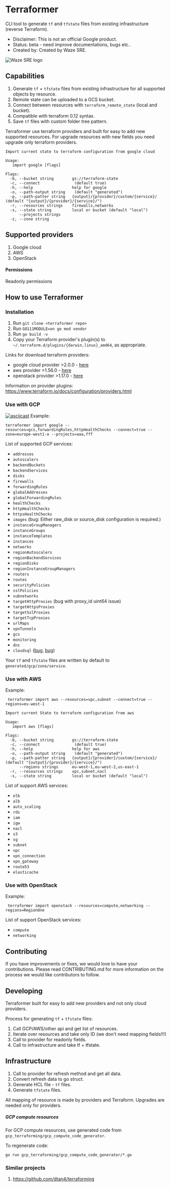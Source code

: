 # Terraformer

CLI tool to generate `tf` and `tfstate` files from existing infrastructure
(reverse Terraform).

*   Disclaimer: This is not an official Google product.
*   Status: beta - need improve documentations, bugs etc..
*   Created by: Created by Waze SRE.

![Waze SRE logo](docs/waze-sre-logo.png)

## Capabilities

1.  Generate `tf` + `tfstate` files from existing infrastructure for all
    supported objects by resource.
2.  Remote state can be uploaded to a GCS bucket.
3.  Connect between resources with `terraform_remote_state` (local and bucket).
4.  Compatible with terraform 0.12 syntax.
5.  Save `tf` files with custom folder tree pattern.

Terraformer use terraform providers and built for easy to add new supported resources. 
For upgrade resources with new fields you need upgrade only terraform providers. 

```
Import current state to terraform configuration from google cloud

Usage:
   import google [flags]

Flags:
  -b, --bucket string        gs://terraform-state
  -c, --connect               (default true)
  -h, --help                 help for google
  -o, --path-output string    (default "generated")
  -p, --path-patter string   {output}/{provider}/custom/{service}/ (default "{output}/{provider}/{service}/")
  -r, --resources strings    firewalls,networks
  -s, --state string         local or bucket (default "local")
      --projects strings
  -z, --zone string
```

## Supported providers

1.  Google cloud
2.  AWS
3.  OpenStack

#### Permissions

Readonly permissions

## How to use Terraformer

### Installation

1.  Run `git clone <terraformer repo>`
2.  Run `GO111MODULE=on go mod vendor`
3.  Run `go build -v`
4.  Copy your Terraform provider's plugin(s) to
    `~/.terraform.d/plugins/{darwin,linux}_amd64`, as appropriate.

Links for download terraform providers:
* google cloud provider >2.0.0 - [here](https://releases.hashicorp.com/terraform-provider-google/)
* aws provider >1.56.0 - [here](https://releases.hashicorp.com/terraform-provider-aws/)
* openstack provider >1.17.0 - [here](https://releases.hashicorp.com/terraform-provider-openstack/)

Information on provider plugins:
https://www.terraform.io/docs/configuration/providers.html

### Use with GCP
[![asciicast](https://asciinema.org/a/243961.svg)](https://asciinema.org/a/243961)
Example:

```
terraformer import google --resources=gcs,forwardingRules,httpHealthChecks --connect=true --zone=europe-west1-a --projects=aaa,fff
```

List of supported GCP services:

*   `addresses`
*   `autoscalers`
*   `backendBuckets`
*   `backendServices`
*   `disks`
*   `firewalls`
*   `forwardingRules`
*   `globalAddresses`
*   `globalForwardingRules`
*   `healthChecks`
*   `httpHealthChecks`
*   `httpsHealthChecks`
*   `images` (bug: Either raw_disk or source_disk configuration is required.)
*   `instanceGroupManagers`
*   `instanceGroups`
*   `instanceTemplates`
*   `instances`
*   `networks`
*   `regionAutoscalers`
*   `regionBackendServices`
*   `regionDisks`
*   `regionInstanceGroupManagers`
*   `routers`
*   `routes`
*   `securityPolicies`
*   `sslPolicies`
*   `subnetworks`
*   `targetHttpProxies` (bug with proxy_id uint64 issue)
*   `targetHttpsProxies`
*   `targetSslProxies`
*   `targetTcpProxies`
*   `urlMaps`
*   `vpnTunnels`
*   `gcs`
*   `monitoring`
*   `dns`
*   `cloudsql` ([bug](https://github.com/terraform-providers/terraform-provider-google/issues/2716), [bug](https://github.com/GoogleCloudPlatform/magic-modules/pull/1097))

Your `tf` and `tfstate` files are written by default to
`generated/gcp/zone/service`.

### Use with AWS

Example:

```
 terraformer import aws --resources=vpc,subnet --connect=true --regions=eu-west-1
```

```
Import current State to terraform configuration from aws

Usage:
   import aws [flags]

Flags:
  -b, --bucket string        gs://terraform-state
  -c, --connect               (default true)
  -h, --help                 help for aws
  -o, --path-output string    (default "generated")
  -p, --path-patter string   {output}/{provider}/custom/{service}/ (default "{output}/{provider}/{service}/")
      --regions strings      eu-west-1,eu-west-2,us-east-1
  -r, --resources strings    vpc,subnet,nacl
  -s, --state string         local or bucket (default "local")
```

List of support AWS services:

*   `elb`
*   `alb`
*   `auto_scaling`
*   `rds`
*   `iam`
*   `igw`
*   `nacl`
*   `s3`
*   `sg`
*   `subnet`
*   `vpc`
*   `vpn_connection`
*   `vpn_gateway`
*   `route53`
*   `elasticache`

### Use with OpenStack

Example:

```
 terraformer import openstack --resources=compute,networking --regions=RegionOne
```

List of support OpenStack services:

*   `compute`
*   `networking`

## Contributing

If you have improvements or fixes, we would love to have your contributions.
Please read CONTRIBUTING.md for more information on the process we would like
contributors to follow.

## Developing
Terraformer built for easy to add new providers and not only cloud providers.

Process for generating `tf` + `tfstate` files:

1.  Call GCP/AWS/other api and get list of resources.
2.  Iterate over resources and take only ID (we don't need mapping fields!!!)
3.  Call to provider for readonly fields.
4.  Call to infrastructure and take tf + tfstate.

## Infrastructure

1.  Call to provider for refresh method and get all data.
2.  Convert refresh data to go struct.
3.  Generate HCL file - `tf` files.
4.  Generate `tfstate` files.

All mapping of resource is made by providers and Terraform. Upgrades are needed only
for providers.

##### GCP compute resources

For GCP compute resources, use generated code from
`gcp_terraforming/gcp_compute_code_generator`.

To regenerate code:

```
go run gcp_terraforming/gcp_compute_code_generator/*.go
```

### Similar projects

1.  https://github.com/dtan4/terraforming

